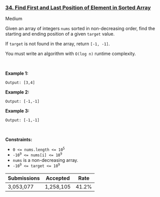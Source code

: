 ### [34. Find First and Last Position of Element in Sorted Array](https://leetcode.com/problems/find-first-and-last-position-of-element-in-sorted-array/)

Medium

Given an array of integers `` nums `` sorted in non-decreasing order, find the starting and ending position of a given `` target `` value.

If `` target `` is not found in the array, return `` [-1, -1] ``.

You must write an algorithm with `` O(log n) `` runtime complexity.

 

__Example 1:__

```Input: nums = [5,7,7,8,8,10], target = 8
Output: [3,4]
```

__Example 2:__

```Input: nums = [5,7,7,8,8,10], target = 6
Output: [-1,-1]
```

__Example 3:__

```Input: nums = [], target = 0
Output: [-1,-1]
```

 

__Constraints:__

*   <code>0 <= nums.length <= 10<sup>5</sup></code>
*   <code>-10<sup>9</sup> <= nums[i] <= 10<sup>9</sup></code>
*   `` nums `` is a non-decreasing array.
*   <code>-10<sup>9</sup> <= target <= 10<sup>9</sup></code>

| Submissions    | Accepted     | Rate   |
| -------------- | ------------ | ------ |
| 3,053,077 | 1,258,105 | 41.2% |